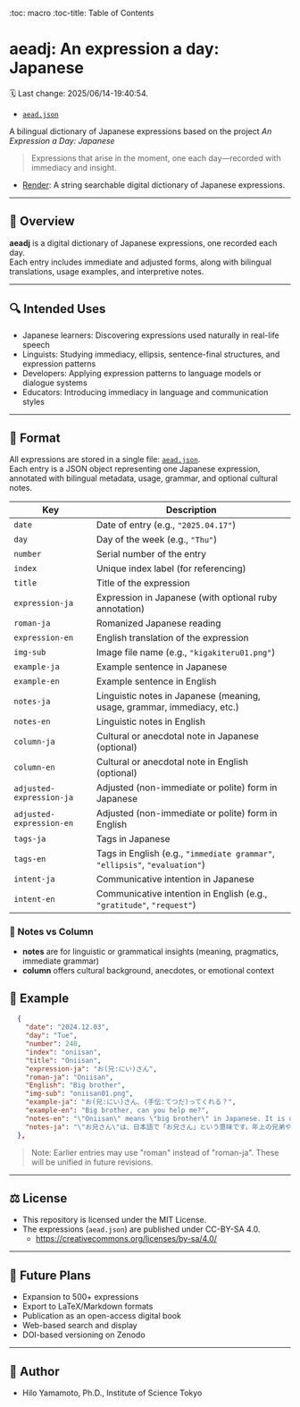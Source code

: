 :toc: macro
:toc-title: Table of Contents

# aeadj: An expression a day: Japanese

🗓️ Last change: 2025/06/14-19:40:54.

- [`aead.json`](./aead.json)

A bilingual dictionary of Japanese expressions based on the project _An Expression a Day: Japanese_

> Expressions that arise in the moment, one each day—recorded with immediacy and insight.

- [Render](https://aead-search.onrender.com/):
  A string searchable digital dictionary of Japanese expressions.

---

## 📘 Overview

**aeadj** is a digital dictionary of Japanese expressions, one recorded each day.  
Each entry includes immediate and adjusted forms, along with bilingual translations, usage examples, and interpretive notes.

---

## 🔍 Intended Uses

- Japanese learners: Discovering expressions used naturally in real-life speech
- Linguists: Studying immediacy, ellipsis, sentence-final structures, and expression patterns
- Developers: Applying expression patterns to language models or dialogue systems
- Educators: Introducing immediacy in language and communication styles

---

## 📐 Format

All expressions are stored in a single file: [`aead.json`](./aead.json).  
Each entry is a JSON object representing one Japanese expression, annotated with bilingual metadata, usage, grammar, and optional cultural notes.

| Key                      | Description                                                                 |
| ------------------------ | --------------------------------------------------------------------------- |
| `date`                   | Date of entry (e.g., `"2025.04.17"`)                                        |
| `day`                    | Day of the week (e.g., `"Thu"`)                                             |
| `number`                 | Serial number of the entry                                                  |
| `index`                  | Unique index label (for referencing)                                        |
| `title`                  | Title of the expression                                                     |
| `expression-ja`          | Expression in Japanese (with optional ruby annotation)                      |
| `roman-ja`               | Romanized Japanese reading                                                  |
| `expression-en`          | English translation of the expression                                       |
| `img-sub`                | Image file name (e.g., `"kigakiteru01.png"`)                                |
| `example-ja`             | Example sentence in Japanese                                                |
| `example-en`             | Example sentence in English                                                 |
| `notes-ja`               | Linguistic notes in Japanese (meaning, usage, grammar, immediacy, etc.)     |
| `notes-en`               | Linguistic notes in English                                                 |
| `column-ja`              | Cultural or anecdotal note in Japanese (optional)                           |
| `column-en`              | Cultural or anecdotal note in English (optional)                            |
| `adjusted-expression-ja` | Adjusted (non-immediate or polite) form in Japanese                         |
| `adjusted-expression-en` | Adjusted (non-immediate or polite) form in English                          |
| `tags-ja`                | Tags in Japanese                                                            |
| `tags-en`                | Tags in English (e.g., `"immediate grammar"`, `"ellipsis"`, `"evaluation"`) |
| `intent-ja`              | Communicative intention in Japanese                                         |
| `intent-en`              | Communicative intention in English (e.g., `"gratitude"`, `"request"`)       |

### 🧩 Notes vs Column

- **notes** are for linguistic or grammatical insights (meaning, pragmatics, immediate grammar)
- **column** offers cultural background, anecdotes, or emotional context

## 📌 Example

```json
  {
    "date": "2024.12.03",
    "day": "Tue",
    "number": 240,
    "index": "oniisan",
    "title": "Oniisan",
    "expression-ja": "お(兄:にい)さん",
    "roman-ja": "Oniisan",
    "English": "Big brother",
    "img-sub": "oniisan01.png",
    "example-ja": "お(兄:にい)さん、(手伝:てつだ)ってくれる？",
    "example-en": "Big brother, can you help me?",
    "notes-en": "\"Oniisan\" means \"big brother\" in Japanese. It is used to refer to an older brother or a young man who is older than the speaker even if he is not a brother. It is better not to use it for someone you don't know, you are regarded as a vulgar person. Of course, \"oneesan\" is the same.",
    "notes-ja": "\"お兄さん\"は、日本語で「お兄さん」という意味です。年上の兄弟や、兄弟でなくても年上の男性を指すときに使われます。あまり親しくない間や見ず知らずの人に対して、使うとあなたが下品な人として見做されるので、知らない人には使わない方がよい。もちろん、「お姉さん」も同様です。"
  },
```

> Note: Earlier entries may use "roman" instead of "roman-ja". These will be unified in future revisions.

---

## ⚖️ License

- This repository is licensed under the MIT License.
- The expressions (`aead.json`) are published under CC-BY-SA 4.0.
  - https://creativecommons.org/licenses/by-sa/4.0/

---

## 🔮 Future Plans

- Expansion to 500+ expressions
- Export to LaTeX/Markdown formats
- Publication as an open-access digital book
- Web-based search and display
- DOI-based versioning on Zenodo

---

## 👤 Author

- Hilo Yamamoto, Ph.D., Institute of Science Tokyo
